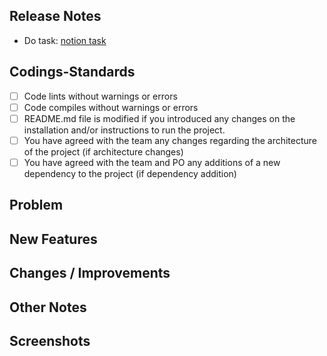 ## Release Notes
- Do task: [notion task](https://www.notion.so/)
## Codings-Standards
- [ ] Code lints without warnings or errors
- [ ] Code compiles without warnings or errors
- [ ] README.md file is modified if you introduced any changes on the installation and/or instructions to run the project.
- [ ] You have agreed with the team any changes regarding the architecture of the project (if architecture changes)
- [ ] You have agreed with the team and PO any additions of a new dependency to the project (if dependency addition)
## Problem
## New Features
## Changes / Improvements
## Other Notes
## Screenshots